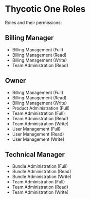 # Thycotic One Roles

Roles and their permissions:

## Billing Manager

- Billing Management (Full)
- Billing Management (Read)
- Billing Management (Write)
- Team Administration (Read)

## Owner

- Billing Management (Full)
- Billing Management (Read)
- Billing Management (Write)
- Product Administration (Full)
- Team Administration (Full)
- Team Administration (Read)
- Team Administration (Write)
- User Management (Full)
- User Management (Read)
- User Management (Write)

## Technical Manager

- Bundle Administration (Full)
- Bundle Administration (Read)
- Bundle Administration (Write)
- Team Administration (Full)
- Team Administration (Read)
- Team Administration (Write)